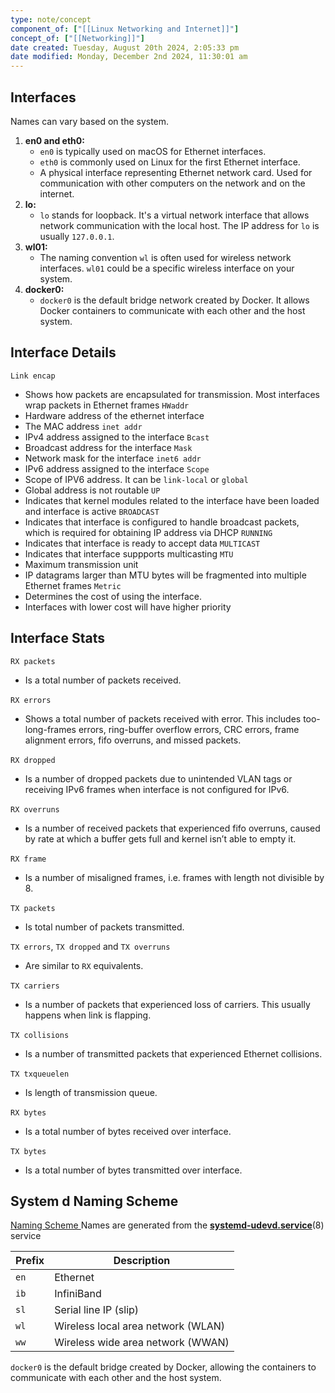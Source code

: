 ```yaml
---
type: note/concept
component_of: ["[[Linux Networking and Internet]]"]
concept_of: ["[[Networking]]"]
date created: Tuesday, August 20th 2024, 2:05:33 pm
date modified: Monday, December 2nd 2024, 11:30:01 am
---
```

## Interfaces
Names can vary based on the system. 

1. **en0 and eth0:**
    - `en0` is typically used on macOS for Ethernet interfaces.
    - `eth0` is commonly used on Linux for the first Ethernet interface.
	- A physical interface representing Ethernet network card. Used for communication with other computers on the network and on the internet.
2. **lo:**
    - `lo` stands for loopback. It's a virtual network interface that allows network communication with the local host. The IP address for `lo` is usually `127.0.0.1`.
3. **wl01:**
    - The naming convention `wl` is often used for wireless network interfaces. `wl01` could be a specific wireless interface on your system.
4. **docker0:**
    - `docker0` is the default bridge network created by Docker. It allows Docker containers to communicate with each other and the host system.

## Interface Details
`Link encap`
- Shows how packets are encapsulated for transmission. Most interfaces wrap packets in Ethernet frames
`HWaddr` 
- Hardware address of the ethernet interface
- The MAC address
`inet addr`
- IPv4 address assigned to the interface
`Bcast`
- Broadcast address for the interface
`Mask`
- Network mask for the interface
`inet6 addr`
- IPv6 address assigned to the interface
`Scope`
- Scope of IPV6 address. It can be `link-local` or `global`
- Global address is not routable
`UP`
- Indicates that kernel modules related to the interface have been loaded and interface is active
`BROADCAST`
- Indicates that interface is configured to handle broadcast packets, which is required for obtaining IP address via DHCP
`RUNNING`
- Indicates that interface is ready to accept data
`MULTICAST`
- Indicates that interface suppports multicasting
`MTU`
- Maximum transmission unit
- IP datagrams larger than MTU bytes will be fragmented into multiple Ethernet frames
`Metric`
- Determines the cost of using the interface.
- Interfaces with lower cost will have higher priority

## Interface Stats
`RX packets`
- Is a total number of packets received.

`RX errors` 
- Shows a total number of packets received with error. This includes too-long-frames errors, ring-buffer overflow errors, CRC errors, frame alignment errors, fifo overruns, and missed packets.

`RX dropped` 
- Is a number of dropped packets due to unintended VLAN tags or receiving IPv6 frames when interface is not configured for IPv6.

`RX overruns` 
- Is a number of received packets that experienced fifo overruns, caused by rate at which a buffer gets full and kernel isn’t able to empty it.

`RX frame` 
- Is a number of misaligned frames, i.e. frames with length not divisible by 8.

`TX packets` 
- Is total number of packets transmitted.

`TX errors`, `TX dropped` and `TX overruns` 
- Are similar to `RX` equivalents.

`TX carriers` 
- Is a number of packets that experienced loss of carriers. This usually happens when link is flapping.

`TX collisions` 
- Is a number of transmitted packets that experienced Ethernet collisions.

`TX txqueuelen` 
- Is length of transmission queue.

`RX bytes` 
- Is a total number of bytes received over interface.

`TX bytes` 
- Is a total number of bytes transmitted over interface.

## System d Naming Scheme
[Naming Scheme ](https://manpages.ubuntu.com/manpages/focal/man7/systemd.net-naming-scheme.7.html)
Names are generated from the **[systemd-udevd.service](https://manpages.ubuntu.com/manpages/focal/man8/systemd-udevd.service.8.html)**(8) service

| Prefix | Description                        |
| ------ | ---------------------------------- |
| `en`     | Ethernet                           |
| `ib`     | InfiniBand                         |
| `sl`     | Serial line IP (slip)              |
| `wl`     | Wireless local area network (WLAN) |
| `ww`     | Wireless wide area network (WWAN)                                   |

`docker0` is the default bridge created by Docker, allowing the containers to communicate with each other and the host system. 